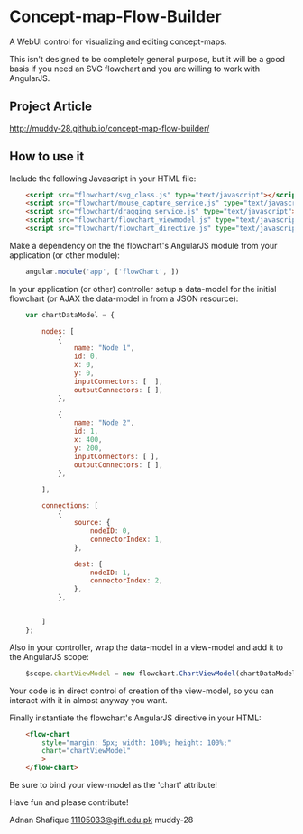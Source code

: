 Concept-map-Flow-Builder
===================

A WebUI control for visualizing and editing concept-maps.

This isn't designed to be completely general purpose, but it will be a good basis if you need an SVG flowchart and you are willing to work with AngularJS.

Project Article
--------------------

http://muddy-28.github.io/concept-map-flow-builder/


How to use it
-------------

Include the following Javascript in your HTML file:

```html
	<script src="flowchart/svg_class.js" type="text/javascript"></script>
	<script src="flowchart/mouse_capture_service.js" type="text/javascript"></script>
	<script src="flowchart/dragging_service.js" type="text/javascript"></script>
	<script src="flowchart/flowchart_viewmodel.js" type="text/javascript"></script>
	<script src="flowchart/flowchart_directive.js" type="text/javascript"></script>
```

Make a dependency on the the flowchart's AngularJS module from your application (or other module):

```javascript
	angular.module('app', ['flowChart', ])
```

In your application (or other) controller setup a data-model for the initial flowchart (or AJAX the data-model in from a JSON resource):

```javascript
	var chartDataModel = {

		nodes: [
			{
				name: "Node 1",
				id: 0,
				x: 0,
				y: 0,
				inputConnectors: [	],
				outputConnectors: [	],
			},

			{
				name: "Node 2",
				id: 1,
				x: 400,
				y: 200,
				inputConnectors: [ ],
				outputConnectors: [	],
			},

		],

		connections: [
			{
				source: {
					nodeID: 0,
					connectorIndex: 1,
				},

				dest: {
					nodeID: 1,
					connectorIndex: 2,
				},
			},


		]
	};
```

Also in your controller, wrap the data-model in a view-model and add it to the AngularJS scope:

```javascript
	$scope.chartViewModel = new flowchart.ChartViewModel(chartDataModel);
```

Your code is in direct control of creation of the view-model, so you can interact with it in almost anyway you want.

Finally instantiate the flowchart's AngularJS directive in your HTML:

```html
    <flow-chart
		style="margin: 5px; width: 100%; height: 100%;"
      	chart="chartViewModel"
      	>
    </flow-chart>
```

Be sure to bind your view-model as the 'chart' attribute!


Have fun and please contribute!

Adnan Shafique
11105033@gift.edu.pk
muddy-28
